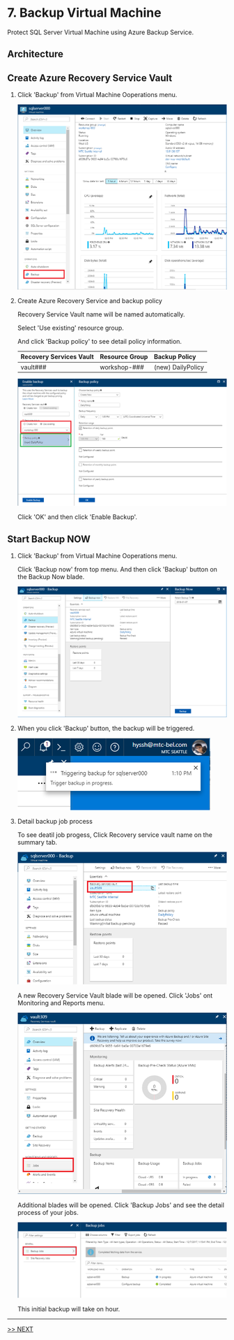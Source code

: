 # 7. Backup Virtual Machine

Protect SQL Server Virtual Machine using Azure Backup Service.

## Architecture

## Create Azure Recovery Service Vault

1. Click 'Backup' from Virtual Machine Ooperations menu.

    ![backup](./images/7.1.png)

1. Create Azure Recovery Service and backup policy

    Recovery Service Vault name will be named automatically.

    Select 'Use existing' resource group.
    
    And click 'Backup policy' to see detail policy information.

    |Recovery Services Vault|Resource Group|Backup Policy|
    |---|---|---|
    |vault###|workshop-###|(new) DailyPolicy|

    ![backup](./images/7.2.png)

    Click 'OK' and then click 'Enable Backup'.

## Start Backup __NOW__

1. Click 'Backup' from Virtual Machine Ooperations menu.

    Click 'Backup now' from top menu. And then click 'Backup' button on the Backup Now blade.

    ![backup](./images/7.3.png)

1. When you click 'Backup' button, the backup will be triggered.

    ![backup](./images/7.4.png)

1. Detail backup job process

    To see deatil job progess, Click Recovery service vault name on the summary tab.

    ![backup](./images/7.5.png)

    A new Recovery Service Vault blade will be opened. Click 'Jobs' ont Monitoring and Reports menu.

    ![backup](./images/7.7.png)

    Additional blades will be opened. Click 'Backup Jobs' and see the detail process of your jobs.

    ![backup](./images/7.8.png)

    This initial backup will take on hour.

---

[>> NEXT](https://github.com/xlegend1024/az-secu-wrkshp/tree/master/8.RestoreVMData/Readme.md)
